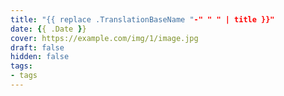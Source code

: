 ```yaml
---
title: "{{ replace .TranslationBaseName "-" " " | title }}"
date: {{ .Date }}
cover: https://example.com/img/1/image.jpg
draft: false
hidden: false
tags:
- tags
---
```


